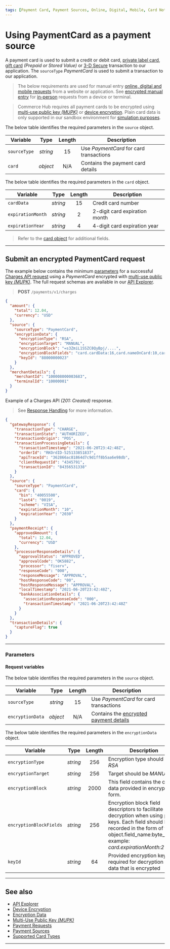 ```yaml
---
tags: [Payment Card, Payment Sources, Online, Digital, Mobile, Card Not Present]
---
```


# Using PaymentCard as a payment source

A payment card is used to submit a credit or debit card, [private label card](?path=docs/Resources/Guides/Payment-Sources/Private-Label.md), [gift card](?path=docs/Resources/Guides/Payment-Sources/Gift-Card.md) _(Prepaid or Stored Value)_ or [3-D Secure](?path=docs/Online-Mobile-Digital/3D-Secure/3DSecure.md) transaction to our application. The `sourceType` _PaymentCard_ is used to submit a transaction to our application.

<!-- theme: info -->
> The below requirements are used for manual entry [online, digital and mobile requests](?path=docs/Getting-Started/Getting-Started-Online.md) from a website or application. See [encrypted manual entry](?path=docs/In-Person/Encrypted-Payments/Manual.md) for [in-person](?path=docs/Getting-Started/Getting-Started-InPerson.md) requests from a device or terminal.

<!--
type: tab
titles: source, card
-->

<!-- theme: danger -->
> Commerce Hub requires all payment cards to be encrypted using [multi-use public key _(MUPK)_](?path=docs/Resources/Guides/Multi-Use-Public-Key/Multi-Use-Public-Key.md) or [device encryption](?path=docs/In-Person/Integrations/Encrypted-PIN-Pad.md). Plain card data is only supported in our sandbox environment for [simulation purposes](?path=docs/Resources/Guides/Testing/Test-Scripts/Simulator-Scripts.md).

The below table identifies the required parameters in the `source` object.

| Variable | Type | Length | Description |
| ----- | :------: | :-----: | ----- |
| `sourceType` | _string_ | 15 | Use _PaymentCard_ for card transactions |
| `card` | _object_ | N/A | Contains the payment card details |

<!--
type: tab
-->

The below table identifies the required parameters in the `card` object.

| Variable | Type | Length | Description |
| ----- | :------: | :-----: | ----- |
| `cardData` | _string_ | 15  | Credit card number |
| `expirationMonth` | _string_ | 2 | 2-digit card expiration month |
| `expirationYear` | _string_ | 4 | 4-digit card expiration year |

<!-- theme: info -->
> Refer to the [card object](?path=docs/Resources/Master-Data/Card.md) for additional fields.

<!-- type: tab-end -->

---

## Submit an encrypted PaymentCard request

<!--
type: tab
titles: Request, Response
-->

The example below contains the minimum [parameters](#parameters) for a successful [Charges API request](?path=docs/Resources/API-Documents/Payments/Charges.md) using a _PaymentCard_ encrypted with [multi-use public key _(MUPK)_](?path=docs/Resources/Guides/Multi-Use-Public-Key/Multi-Use-Public-Key.md). The full request schemas are available in our [API Explorer](../api/?type=post&path=/payments/v1/charges).

<!-- theme: success -->
> **POST** `/payments/v1/charges`

```json
{
  "amount": {
    "total": 12.04,
    "currency": "USD"
  },
  "source": {
    "sourceType": "PaymentCard",
    "encryptionData": {
      "encryptionType": "RSA",
      "encryptionTarget": "MANUAL",
      "encryptionBlock": "=s3ZmiL1SSZC8QyBpj/....",
      "encryptionBlockFields": "card.cardData:16,card.nameOnCard:10,card.expirationMonth:2,card.expirationYear:4,card.securityCode:3",
      "keyId": "88000000023"
    }
  },
  "merchantDetails": {
    "merchantId": "100008000003683",
    "terminalId": "10000001"
  }
}
```

<!--
type: tab
-->

Example of a Charges API *(201: Created)* response.

<!-- theme: info -->
> See [Response Handling](?path=docs/Resources/Guides/Response-Codes/Response-Handling.md) for more information.

```json
{
  "gatewayResponse": {
    "transactionType": "CHARGE",
    "transactionState": "AUTHORIZED",
    "transactionOrigin": "POS",
    "transactionProcessingDetails": {
      "transactionTimestamp": "2021-06-20T23:42:48Z",
      "orderId": "RKOrdID-525133851837",
      "apiTraceId": "362866ac81864d7c9d1ff8b5aa6e98db",
      "clientRequestId": "4345791",
      "transactionId": "84356531338"
    }
  },
  "source": {
    "sourceType": "PaymentCard",
    "card": {
      "bin": "40055500",
      "last4": "0019",
      "scheme": "VISA",
      "expirationMonth": "10",
      "expirationYear": "2030"
    }
  },
  "paymentReceipt": {
    "approvedAmount": {
      "total": 12.04,
      "currency": "USD"
    },
    "processorResponseDetails": {
      "approvalStatus": "APPROVED",
      "approvalCode": "OK5882",
      "processor": "fiserv",
      "responseCode": "000",
      "responseMessage": "APPROVAL",
      "hostResponseCode": "00",
      "hostResponseMessage": "APPROVAL",
      "localTimestamp": "2021-06-20T23:42:48Z",
      "bankAssociationDetails": {
        "associationResponseCode": "000",
        "transactionTimestamp": "2021-06-20T23:42:48Z"
      }
    }
  },
  "transactionDetails": {
    "captureFlag": true
  }
}
```

<!-- type: tab-end -->

---

### Parameters

#### Request variables

<!--
type: tab
titles: source, encryptionData
-->

The below table identifies the required parameters in the `source` object.

| Variable | Type | Length | Description |
| ----- | :------: | :-----: | ----- |
| `sourceType` | _string_ | 15 |  Use _PaymentCard_ for card transactions |
| `encryptionData` | _object_ | N/A | Contains the [encrypted payment details](?path=docs/Resources/Master-Data/Encryption-Data.md) |

<!--
type: tab
-->

The below table identifies the required parameters in the `encryptionData` object.

| Variable | Type | Length | Description |
| ----- | :------: | :-----: | ----- |
| `encryptionType` | _string_ | 256 |  Encryption type should be _RSA_ |
| `encryptionTarget` | _string_ | 256 | Target should be _MANUAL_ |
| `encryptionBlock` | _string_ | 2000 | This field contains the card data provided in encrypted form. |
| `encryptionBlockFields` | _string_ | 256 | Encryption block field descriptors to facilitate decryption when using public keys. Each field should be recorded in the form of the object.field_name:byte_count, example: _card.expirationMonth:2_ |
| `keyId` | _string_ | 64 | Provided encryption key required for decryption of data that is encrypted |

<!-- type: tab-end -->

---

## See also

- [API Explorer](./api/?type=post&path=/payments/v1/charges)
- [Device Encryption](?path=docs/In-Person/Integrations/Encrypted-PIN-Pad.md)
- [Encryption Data](?path=docs/Resources/Master-Data/Encryption-Data.md)
- [Multi-Use Public Key _(MUPK)_](?path=docs/Resources/Guides/Multi-Use-Public-Key/Multi-Use-Public-Key.md)
- [Payment Requests](?path=docs/Resources/API-Documents/Payments/Payments.md)
- [Payment Sources](?path=docs/Resources/API-Documents/Payments/Payments.md)
- [Supported Card Types](?path=docs/Resources/Master-Data/Card-Type.md)

---
